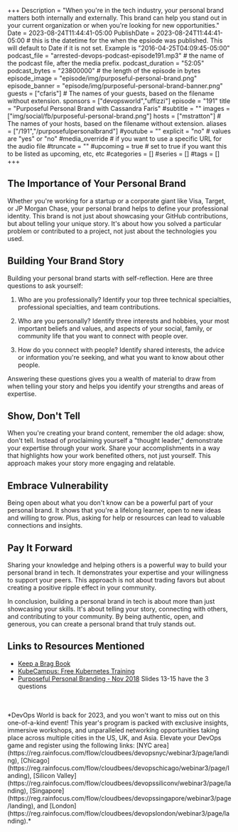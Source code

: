 +++
Description = "When you're in the tech industry, your personal brand matters both internally and externally. This brand can help you stand out in your current organization or when you're looking for new opportunities."
Date = 2023-08-24T11:44:41-05:00
PublishDate = 2023-08-24T11:44:41-05:00 # this is the datetime for the when the epsiode was published. This will default to Date if it is not set. Example is "2016-04-25T04:09:45-05:00"
podcast_file = "arrested-devops-podcast-episode191.mp3" # the name of the podcast file, after the media prefix.
podcast_duration = "52:05"
podcast_bytes = "23800000" # the length of the episode in bytes
episode_image = "episode/img/purposeful-personal-brand.png"
episode_banner = "episode/img/purposeful-personal-brand-banner.png"
guests = ["cfaris"] # The names of your guests, based on the filename without extension.
sponsors = ["devopsworld","uffizzi"]
episode = "191"
title = "Purposeful Personal Brand with Cassandra Faris"
#subtitle = ""
images = ["img/social/fb/purposeful-personal-brand.png"]
hosts = ["mstratton"] # The names of your hosts, based on the filename without extension.
aliases = ["/191","/purposefulpersonalbrand"]
#youtube = ""
explicit = "no" # values are "yes" or "no"
#media_override # if you want to use a specific URL for the audio file
#truncate = ""
#upcoming = true # set to true if you want this to be listed as upcoming, etc, etc
#categories = []
#series = []
#tags = []
+++
## The Importance of Your Personal Brand

Whether you're working for a startup or a corporate giant like Visa, Target, or JP Morgan Chase, your personal brand helps to define your professional identity. This brand is not just about showcasing your GitHub contributions, but about telling your unique story. It's about how you solved a particular problem or contributed to a project, not just about the technologies you used.

## Building Your Brand Story

Building your personal brand starts with self-reflection. Here are three questions to ask yourself:

1. Who are you professionally? Identify your top three technical specialties, professional specialties, and team contributions.

2. Who are you personally? Identify three interests and hobbies, your most important beliefs and values, and aspects of your social, family, or community life that you want to connect with people over.

3. How do you connect with people? Identify shared interests, the advice or information you're seeking, and what you want to know about other people.

Answering these questions gives you a wealth of material to draw from when telling your story and helps you identify your strengths and areas of expertise.

## Show, Don't Tell

When you're creating your brand content, remember the old adage: show, don't tell. Instead of proclaiming yourself a "thought leader," demonstrate your expertise through your work. Share your accomplishments in a way that highlights how your work benefited others, not just yourself. This approach makes your story more engaging and relatable.

## Embrace Vulnerability

Being open about what you don't know can be a powerful part of your personal brand. It shows that you're a lifelong learner, open to new ideas and willing to grow. Plus, asking for help or resources can lead to valuable connections and insights.

## Pay It Forward

Sharing your knowledge and helping others is a powerful way to build your personal brand in tech. It demonstrates your expertise and your willingness to support your peers. This approach is not about trading favors but about creating a positive ripple effect in your community.

In conclusion, building a personal brand in tech is about more than just showcasing your skills. It's about telling your story, connecting with others, and contributing to your community. By being authentic, open, and generous, you can create a personal brand that truly stands out.

## Links to Resources Mentioned

- [Keep a Brag Book](https://dev.to/mattstratton/keep-a-brag-book-10nf)
- [KubeCampus: Free Kubernetes Training](https://kubecampus.io/)
- [Purposeful Personal Branding - Nov 2018](https://www.slideshare.net/cassandrafaris/purposeful-personal-branding-nov-2018) Slides 13-15 have the 3 questions
<br>
<br>
*DevOps World is back for 2023, and you won't want to miss out on this one-of-a-kind event! This year's program is packed with exclusive insights, immersive workshops, and unparalleled networking opportunities taking place across multiple cities in the US, UK, and Asia. Elevate your DevOps game and register using the following links: [NYC area](https://reg.rainfocus.com/flow/cloudbees/devopsnyc/webinar3/page/landing), [Chicago](https://reg.rainfocus.com/flow/cloudbees/devopschicago/webinar3/page/landing), [Silicon Valley](https://reg.rainfocus.com/flow/cloudbees/devopssiliconv/webinar3/page/landing), [Singapore](https://reg.rainfocus.com/flow/cloudbees/devopssingapore/webinar3/page/landing), and [London](https://reg.rainfocus.com/flow/cloudbees/devopslondon/webinar3/page/landing).*
